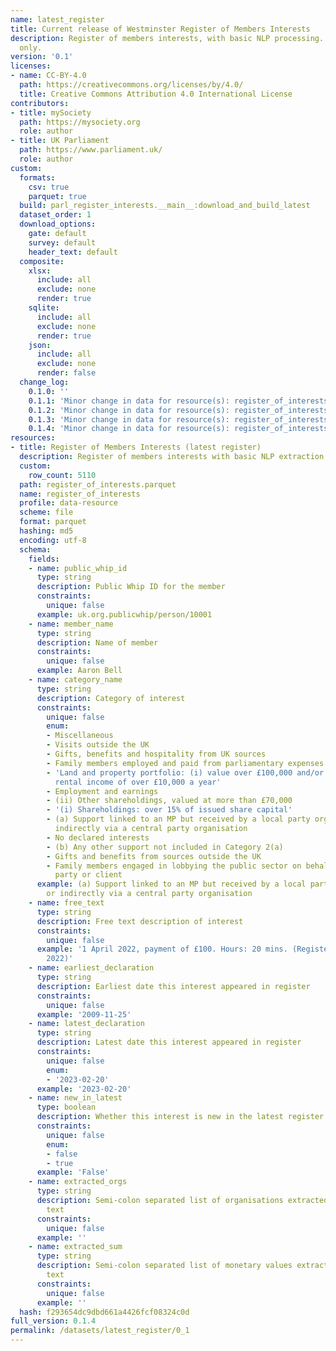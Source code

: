 ```yaml
---
name: latest_register
title: Current release of Westminster Register of Members Interests
description: Register of members interests, with basic NLP processing. Current release
  only.
version: '0.1'
licenses:
- name: CC-BY-4.0
  path: https://creativecommons.org/licenses/by/4.0/
  title: Creative Commons Attribution 4.0 International License
contributors:
- title: mySociety
  path: https://mysociety.org
  role: author
- title: UK Parliament
  path: https://www.parliament.uk/
  role: author
custom:
  formats:
    csv: true
    parquet: true
  build: parl_register_interests.__main__:download_and_build_latest
  dataset_order: 1
  download_options:
    gate: default
    survey: default
    header_text: default
  composite:
    xlsx:
      include: all
      exclude: none
      render: true
    sqlite:
      include: all
      exclude: none
      render: true
    json:
      include: all
      exclude: none
      render: false
  change_log:
    0.1.0: ''
    0.1.1: 'Minor change in data for resource(s): register_of_interests'
    0.1.2: 'Minor change in data for resource(s): register_of_interests'
    0.1.3: 'Minor change in data for resource(s): register_of_interests'
    0.1.4: 'Minor change in data for resource(s): register_of_interests'
resources:
- title: Register of Members Interests (latest register)
  description: Register of members interests with basic NLP extraction
  custom:
    row_count: 5110
  path: register_of_interests.parquet
  name: register_of_interests
  profile: data-resource
  scheme: file
  format: parquet
  hashing: md5
  encoding: utf-8
  schema:
    fields:
    - name: public_whip_id
      type: string
      description: Public Whip ID for the member
      constraints:
        unique: false
      example: uk.org.publicwhip/person/10001
    - name: member_name
      type: string
      description: Name of member
      constraints:
        unique: false
      example: Aaron Bell
    - name: category_name
      type: string
      description: Category of interest
      constraints:
        unique: false
        enum:
        - Miscellaneous
        - Visits outside the UK
        - Gifts, benefits and hospitality from UK sources
        - Family members employed and paid from parliamentary expenses
        - 'Land and property portfolio: (i) value over £100,000 and/or (ii) giving
          rental income of over £10,000 a year'
        - Employment and earnings
        - (ii) Other shareholdings, valued at more than £70,000
        - '(i) Shareholdings: over 15% of issued share capital'
        - (a) Support linked to an MP but received by a local party organisation or
          indirectly via a central party organisation
        - No declared interests
        - (b) Any other support not included in Category 2(a)
        - Gifts and benefits from sources outside the UK
        - Family members engaged in lobbying the public sector on behalf of a third
          party or client
      example: (a) Support linked to an MP but received by a local party organisation
        or indirectly via a central party organisation
    - name: free_text
      type: string
      description: Free text description of interest
      constraints:
        unique: false
      example: '1 April 2022, payment of £100. Hours: 20 mins. (Registered 08 July
        2022)'
    - name: earliest_declaration
      type: string
      description: Earliest date this interest appeared in register
      constraints:
        unique: false
      example: '2009-11-25'
    - name: latest_declaration
      type: string
      description: Latest date this interest appeared in register
      constraints:
        unique: false
        enum:
        - '2023-02-20'
      example: '2023-02-20'
    - name: new_in_latest
      type: boolean
      description: Whether this interest is new in the latest register (true/false)
      constraints:
        unique: false
        enum:
        - false
        - true
      example: 'False'
    - name: extracted_orgs
      type: string
      description: Semi-colon separated list of organisations extracted from free
        text
      constraints:
        unique: false
      example: ''
    - name: extracted_sum
      type: string
      description: Semi-colon separated list of monetary values extracted from free
        text
      constraints:
        unique: false
      example: ''
  hash: f293654dc9dbd661a4426fcf08324c0d
full_version: 0.1.4
permalink: /datasets/latest_register/0_1
---
```

